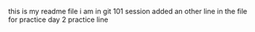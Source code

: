 this is my readme file
i am in git 101 session
added an other line in the file for practice
day 2 practice line
